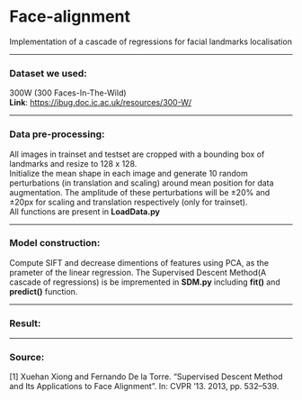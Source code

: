 # Face-alignment
Implementation of a cascade of regressions for facial landmarks localisation
****
### Dataset we used:
300W (300 Faces-In-The-Wild)   
**Link**: https://ibug.doc.ic.ac.uk/resources/300-W/

****
### Data pre-processing:
All images in trainset and testset are cropped with a bounding box of landmarks and resize to 128 x 128.  
Initialize the mean shape in each image and generate 10 random perturbations (in translation and scaling) around mean position for data augmentation. The amplitude of these perturbations will be ±20% and ±20px for scaling and translation respectively (only for trainset).  
All functions are present in **LoadData.py**

****
### Model construction:
Compute SIFT and decrease dimentions of features using PCA, as the prameter of the linear regression. 
The Supervised Descent Method(A cascade of regressions) is be impremented in **SDM.py** including **fit()** and **predict()** function.

****
### Result:


****
### Source:
[1] Xuehan Xiong and Fernando De la Torre. “Supervised Descent Method and Its Applications to Face Alignment”. In: CVPR ’13. 2013, pp. 532–539.
